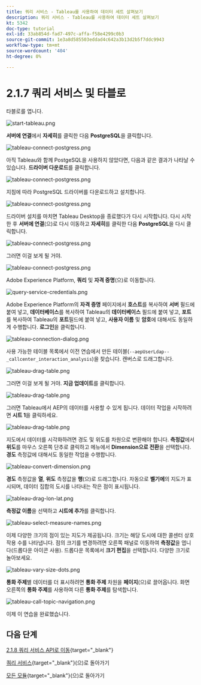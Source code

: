 ```yaml
---
title: 쿼리 서비스 - Tableau를 사용하여 데이터 세트 살펴보기
description: 쿼리 서비스 - Tableau를 사용하여 데이터 세트 살펴보기
kt: 5342
doc-type: tutorial
exl-id: 33ab854d-fad7-497c-affa-f58e4299c0b3
source-git-commit: 1e3a8d585503eddad4c642a3b13d2b5f7ddc9943
workflow-type: tm+mt
source-wordcount: '404'
ht-degree: 0%

---
```


# 2.1.7 쿼리 서비스 및 타블로

타블로를 엽니다.

![start-tableau.png](./images/starttableau.png)

**서버에 연결**&#x200B;에서 **자세히**&#x200B;를 클릭한 다음 **PostgreSQL**&#x200B;을 클릭합니다.

![tableau-connect-postgress.png](./images/tableauconnectpostgress.png)

아직 Tableau와 함께 PostgeSQL을 사용하지 않았다면, 다음과 같은 결과가 나타날 수 있습니다. **드라이버 다운로드**&#x200B;를 클릭합니다.

![tableau-connect-postgress.png](./images/tableauconnectpostgress1.png)

지침에 따라 PostgreSQL 드라이버를 다운로드하고 설치합니다.

![tableau-connect-postgress.png](./images/tableauconnectpostgress2.png)

드라이버 설치를 마치면 Tableau Desktop을 종료했다가 다시 시작합니다. 다시 시작한 후 **서버에 연결**(으)로 다시 이동하고 **자세히**&#x200B;를 클릭한 다음 **PostgreSQL**&#x200B;을 다시 클릭합니다.

![tableau-connect-postgress.png](./images/tableauconnectpostgress.png)

그러면 이걸 보게 될 거야.

![tableau-connect-postgress.png](./images/tableauconnectpostgress3.png)

Adobe Experience Platform, **쿼리** 및 **자격 증명**(으)로 이동합니다.

![query-service-credentials.png](./images/queryservicecredentials.png)

Adobe Experience Platform의 **자격 증명** 페이지에서 **호스트**&#x200B;를 복사하여 **서버** 필드에 붙여 넣고, **데이터베이스**&#x200B;를 복사하여 Tableau의 **데이터베이스** 필드에 붙여 넣고, **포트**&#x200B;를 복사하여 Tableau의 **포트**&#x200B;필드에 붙여 넣고, **사용자 이름** 및 **암호**&#x200B;에 대해서도 동일하게 수행합니다. **로그인**&#x200B;을 클릭합니다.

![tableau-connection-dialog.png](./images/tableauconnectiondialog.png)

사용 가능한 테이블 목록에서 이전 연습에서 만든 테이블(`--aepUserLdap--_callcenter_interaction_analysis`)을 찾습니다. 캔버스로 드래그합니다.

![tableau-drag-table.png](./images/tableaudragtable.png)

그러면 이걸 보게 될 거야. **지금 업데이트**&#x200B;를 클릭합니다.

![tableau-drag-table.png](./images/tableaudragtable1.png)

그러면 Tableau에서 AEP의 데이터를 사용할 수 있게 됩니다. 데이터 작업을 시작하려면 **시트 1**&#x200B;을 클릭하세요.

![tableau-drag-table.png](./images/tableaudragtable2.png)

지도에서 데이터를 시각화하려면 경도 및 위도를 차원으로 변환해야 합니다. **측정값**&#x200B;에서 **위도**&#x200B;를 마우스 오른쪽 단추로 클릭하고 메뉴에서 **Dimension으로 전환**&#x200B;을 선택합니다. **경도** 측정값에 대해서도 동일한 작업을 수행합니다.

![tableau-convert-dimension.png](./images/tableauconvertdimension.png)

**경도** 측정값을 **열**, **위도** 측정값을 **행**(으)로 드래그합니다. 자동으로 **벨기에**&#x200B;의 지도가 표시되며, 데이터 집합의 도시를 나타내는 작은 점이 표시됩니다.

![tableau-drag-lon-lat.png](./images/tableaudraglonlat.png)

**측정값 이름**&#x200B;을 선택하고 **시트에 추가**&#x200B;를 클릭합니다.

![tableau-select-measure-names.png](./images/selectmeasurenames.png)

이제 다양한 크기의 점이 있는 지도가 제공됩니다. 크기는 해당 도시에 대한 콜센터 상호 작용 수를 나타냅니다. 점의 크기를 변경하려면 오른쪽 패널로 이동하여 **측정값**&#x200B;을 엽니다(드롭다운 아이콘 사용). 드롭다운 목록에서 **크기 편집**&#x200B;을 선택합니다. 다양한 크기로 놀아보세요.

![tableau-vary-size-dots.png](./images/tableauvarysizedots.png)

**통화 주제**&#x200B;별 데이터를 더 표시하려면 **통화 주제** 차원을 **페이지**(으)로 끌어옵니다. 화면 오른쪽의 **통화 주제**&#x200B;를 사용하여 다른 **통화 주제**&#x200B;를 탐색합니다.

![tableau-call-topic-navigation.png](./images/tableaucalltopicnavigation.png)

이제 이 연습을 완료했습니다.

## 다음 단계

[2.1.8 쿼리 서비스 API로 이동](./ex8.md){target="_blank"}

[쿼리 서비스](./query-service.md){target="_blank"}(으)로 돌아가기

[모든 모듈](./../../../../overview.md){target="_blank"}(으)로 돌아가기
